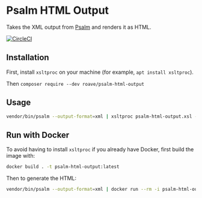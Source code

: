 # Psalm HTML Output

Takes the XML output from [Psalm](https://psalm.dev/) and renders it as HTML.

[![CircleCI](https://circleci.com/gh/Roave/psalm-html-output/tree/master.svg?style=svg)](https://circleci.com/gh/Roave/psalm-html-output/tree/master)

## Installation

First, install `xsltproc` on your machine (for example, `apt install xsltproc`).

Then `composer require --dev roave/psalm-html-output`

## Usage

```bash
vendor/bin/psalm --output-format=xml | xsltproc psalm-html-output.xsl - > psalm-report.html
```

## Run with Docker

To avoid having to install `xsltproc` if you already have Docker, first build the image with:

```bash
docker build . -t psalm-html-output:latest
```

Then to generate the HTML:

```bash
vendor/bin/psalm --output-format=xml | docker run --rm -i psalm-html-output:latest > psalm-report.html
```
